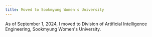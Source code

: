 ```yaml
---
title: Moved to Sookmyung Women's University
---
```


As of September 1, 2024, I moved to Division of Artificial Intelligence Engineering, Sookmyung Women's University.



